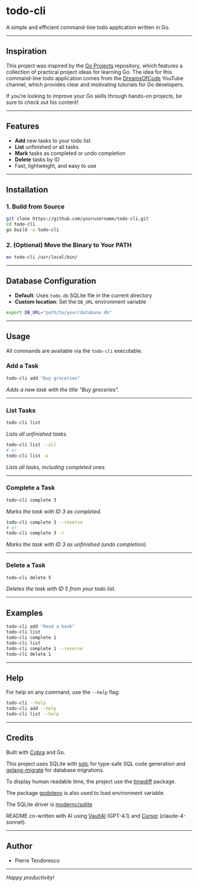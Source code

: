 # todo-cli

A simple and efficient command-line todo application written in Go.

---

## Inspiration

This project was inspired by the [Go Projects](https://github.com/dreamsofcode-io/goprojects) repository, which features a collection of practical project ideas for learning Go. The idea for this command-line todo application comes from the [DreamsOfCode](https://youtube.com/@dreamsofcode) YouTube channel, which provides clear and motivating tutorials for Go developers.

If you’re looking to improve your Go skills through hands-on projects, be sure to check out his content!

---

## Features

- **Add** new tasks to your todo list
- **List** unfinished or all tasks
- **Mark** tasks as completed or undo completion
- **Delete** tasks by ID
- Fast, lightweight, and easy to use

---

## Installation

### 1. Build from Source

```sh
git clone https://github.com/yourusername/todo-cli.git
cd todo-cli
go build -o todo-cli
```

### 2. (Optional) Move the Binary to Your PATH

```sh
mv todo-cli /usr/local/bin/
```

---

## Database Configuration

- **Default**: Uses `todo.db` SQLite file in the current directory
- **Custom location**: Set the `DB_URL` environment variable

```sh
export DB_URL="path/to/your/database.db"
```

---

## Usage

All commands are available via the `todo-cli` executable.

### Add a Task

```sh
todo-cli add "Buy groceries"
```

_Adds a new task with the title "Buy groceries"._

---

### List Tasks

```sh
todo-cli list
```

_Lists all unfinished tasks._

```sh
todo-cli list --all
# or
todo-cli list -a
```

_Lists all tasks, including completed ones._

---

### Complete a Task

```sh
todo-cli complete 3
```

_Marks the task with ID 3 as completed._

```sh
todo-cli complete 3 --reverse
# or
todo-cli complete 3 -r
```

_Marks the task with ID 3 as unfinished (undo completion)._

---

### Delete a Task

```sh
todo-cli delete 5
```

_Deletes the task with ID 5 from your todo list._

---

## Examples

```sh
todo-cli add "Read a book"
todo-cli list
todo-cli complete 1
todo-cli list
todo-cli complete 1 --reverse
todo-cli delete 1
```

---

## Help

For help on any command, use the `--help` flag:

```sh
todo-cli --help
todo-cli add --help
todo-cli list --help
```

---

## Credits

Built with [Cobra](https://github.com/spf13/cobra) and Go.

This project uses SQLite with [sqlc](https://sqlc.dev/) for type-safe SQL code generation and [golang-migrate](https://github.com/golang-migrate/migrate) for database migrations.

To display human readable time, the project use the [timediff](https://github.com/mergestat/timediff) package.

The package [godotenv](github.com/joho/godotenv) is also used to load environment variable.

The SQLite driver is [modernc/sqlite](https://pkg.go.dev/modernc.org/sqlite)

README co-written with AI using [VaultAI](https://app.vaultai.eu) (GPT-4.1) and [Cursor](https://www.cursor.com/) (claude-4-sonnet).

---

## Author

- Pierre Teodoresco

---

_Happy productivity!_
